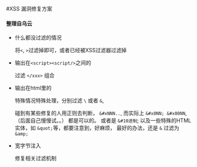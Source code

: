 #XSS 漏洞修复方案

#### 整理自乌云

- 什么都没过滤的情况

    将` < `, ` > `过滤掉即可，或者已经被XSS过滤器过滤掉

- 输出在`<script><script/>`之间的

    过滤 `</xxx>` 组合

- 输出在html里的

    特殊情况特殊处理，分别过滤 `\` 或者 `&`,

    碰到有某些修复的人用正则去判断， `&#xNNN..`, 而实际上 `&#x0NN; &#x00NN`, （后面自己慢慢试。。） 都是可以的。 或者是 `&#10进制`; 以及一些特殊的HTML实体，如 `&quot;`等，都要注意到，好麻烦， 最好的办法，还是 `&` 过滤为 `&amp;`

- 宽字节注入
    
    修复相关过滤机制